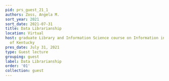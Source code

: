 ```yaml
---
pid: prs_guest_21_1
authors: Zoss, Angela M.
sort_year: 2021
sort_date: 2021-07-31
title: Data Librarianship
location: Virtual
host: graduate Library and Information Science course on Information in Society, University
  of Kentucky
pres_date: July 31, 2021
type: Guest lecture
grouping: guest
label: Data Librarianship
order: '01'
collection: guest
---
```

